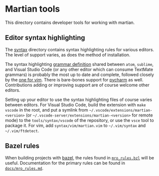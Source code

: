 # Martian tools

This directory contains developer tools for working with martian.

## Editor syntax highlighting

The [syntax](syntax) directory contains syntax highlighting rules for various
editors.  The level of support varies, as does the method of installation.

The syntax highlighting [grammar definition][] shared between `atom`, `sublime`,
and Visual Studio Code (or any other editor which can consume TextMate grammars)
is probably the most up to date and complete, followed closely by the
[one for vim](syntax/vim/martian.vim).  There is bare-bones support for
[pycharm](syntax/pycharm/martian.xml) as well.  Contributions adding or
improving support are of course welcome other editors.

[grammar definition]: syntax/sublimetext/Martianlang.YAML-tmLanguage

Setting up your editor to use the syntax highlighting files of course varies
between editors.  For Visual Studio Code, build the extension with
`make vscode` in the root, and put a symlink from
`~/.vscode/extensions/martian-<version>`
(or `~/.vscode-server/extensions/martian-<version>` for remote mode) to the
`tools/syntax/vscode` of the repository, or use the `vsce` tool to package it.
For vim, add `syntax/vim/martian.vim` to `~/.vim/syntax` and `~/.vim/ftdetect`.

## Bazel rules

When building projects with [bazel](https://bazel.build), the rules found in
[`mro_rules.bzl`](mro_rules.bzl) will be useful.  Documentation for the primary
rules can be found in [`docs/mro_rules.md`](docs/mro_rules.md).

